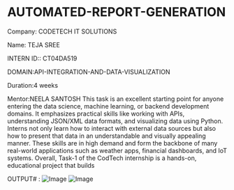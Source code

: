 # AUTOMATED-REPORT-GENERATION
Company: CODETECH IT SOLUTIONS

Name: TEJA SREE

INTERN ID:: CT04DA519

DOMAIN:API-INTEGRATION-AND-DATA-VISUALIZATION

Duration:4 weeks

Mentor:NEELA SANTOSH This task is an excellent starting point for anyone entering the data science, machine learning, or backend development domains. It emphasizes practical skills like working with APIs, understanding JSON/XML data formats, and visualizing data using Python. Interns not only learn how to interact with external data sources but also how to present that data in an understandable and visually appealing manner. These skills are in high demand and form the backbone of many real-world applications such as weather apps, financial dashboards, and IoT systems. Overall, Task-1 of the CodTech internship is a hands-on, educational project that builds

OUTPUT# :
![Image](https://github.com/user-attachments/assets/85177e93-894b-4773-8982-3f9bf6ad564d)
![Image](https://github.com/user-attachments/assets/59722509-d38e-4115-b2da-133542451bfa)

